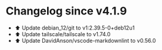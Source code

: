 # Changelog since v4.1.9
- ⬆️ Update debian_12/git to v1:2.39.5-0+deb12u1 
- ⬆️ Update tailscale/tailscale to v1.74.0 
- ⬆️ Update DavidAnson/vscode-markdownlint to v0.56.0 
